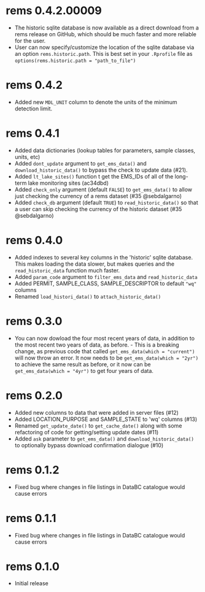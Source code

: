 # rems 0.4.2.00009

* The historic sqlite database is now available as a direct download from a rems
release on GitHub, which should be much faster and more reliable for the user.
* User can now specify/customize the location of the sqlite database via an
option `rems.historic.path`. This is best set in your `.Rprofile` file as
`options(rems.historic.path = "path_to_file")`

# rems 0.4.2

* Added new `MDL_UNIT` column to denote the units of the minimum detection limit.

# rems 0.4.1

* Added data dictionaries (lookup tables for parameters, sample classes, units, etc)
* Added `dont_update` argument to `get_ems_data()` and `download_historic_data()` to 
bypass the check to update data (#21).
* Added `lt_lake_sites()` function t get the EMS_IDs of all of the long-term lake monitoring sites (ac34dbd)
* Added `check_only` argument (default `FALSE`) to `get_ems_data()` to allow just checking the currency 
of a rems dataset (#35 @sebdalgarno)
* Added `check_db` argument (default `TRUE`) to `read_historic_data()` so that
a user can skip checking the currency of the historic dataset (#35 @sebdalgarno)


# rems 0.4.0

* Added indexes to several key columns in the 'historic' sqlite database. This makes
loading the data slower, but makes queries and the `read_historic_data` function much faster.
* Added `param_code` argument to `filter_ems_data` and `read_historic_data`
* Added PERMIT, SAMPLE_CLASS, SAMPLE_DESCRIPTOR to default `"wq"` columns
* Renamed `load_histori_data()` to `attach_historic_data()`

# rems 0.3.0

* You can now dowload the four most recent years of data, in addition to the 
most recent two years of data, as before.
      - This is a breaking change, as previous code that called 
      `get_ems_data(which = "current")` will now throw an error. It now needs to be 
      `get_ems_data(which = "2yr")` to achieve the same result as before, or it now 
      can be `get_ems_data(which = "4yr")` to get four years of data.

# rems 0.2.0

* Added new columns to data that were added in server files (#12)
* Added LOCATION_PURPOSE and SAMPLE_STATE to 'wq' columns (#13)
* Renamed `get_update_date()` to `get_cache_date()` along with some refactoring of code for getting/setting update dates (#11)
* Added `ask` parameter to `get_ems_data()` and `download_historic_data()` to optionally bypass download confirmation dialogue (#10)

# rems 0.1.2

* Fixed bug where changes in file listings in DataBC catalogue would cause errors

# rems 0.1.1

* Fixed bug where changes in file listings in DataBC catalogue would cause errors

# rems 0.1.0

* Initial release
